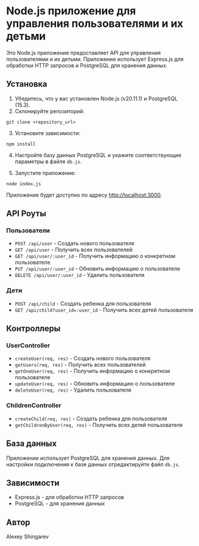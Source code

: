 # Node.js приложение для управления пользователями и их детьми

Это Node.js приложение предоставляет API для управления пользователями и их детьми. Приложение использует Express.js для обработки HTTP запросов и PostgreSQL для хранения данных.

## Установка

1. Убедитесь, что у вас установлен Node.js (v20.11.1) и PostgreSQL (15.3).
2. Склонируйте репозиторий:

`git clone <repository_url>`

3. Установите зависимости:

`npm install`

4. Настройте базу данных PostgreSQL и укажите соответствующие параметры в файле `db.js`.

5. Запустите приложение:

`node index.js`

Приложение будет доступно по адресу [http://localhost:3000](http://localhost:3000).

## API Роуты

### Пользователи

- `POST /api/user` - Создать нового пользователя
- `GET /api/user` - Получить всех пользователей
- `GET /api/user/:user_id` - Получить информацию о конкретном пользователе
- `PUT /api/user/:user_id` - Обновить информацию о пользователе
- `DELETE /api/user/:user_id` - Удалить пользователя

### Дети

- `POST /api/child` - Создать ребенка для пользователя
- `GET /api/child?user_id=:user_id` - Получить всех детей пользователя

## Контроллеры

### UserController

- `createUser(req, res)` - Создать нового пользователя
- `getUsers(req, res)` - Получить всех пользователей
- `getOneUser(req, res)` - Получить информацию о конкретном пользователе
- `updateUser(req, res)` - Обновить информацию о пользователе
- `deleteUser(req, res)` - Удалить пользователя

### ChildrenController

- `createChild(req, res)` - Создать ребенка для пользователя
- `getChildrenByUser(req, res)` - Получить всех детей пользователя

## База данных

Приложение использует PostgreSQL для хранения данных. Для настройки подключения к базе данных отредактируйте файл `db.js`.

## Зависимости

- Express.js - для обработки HTTP запросов
- PostgreSQL - для хранения данных

## Автор

Alexey Shingarev
